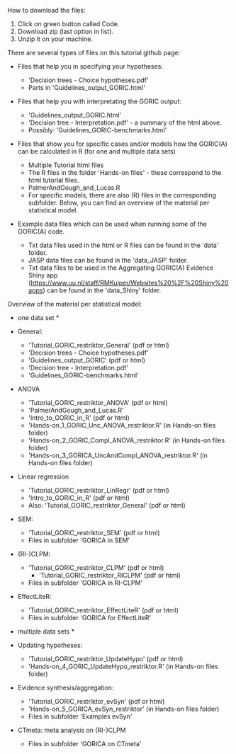 
How to download the files:

1. Click on green button called Code.
2. Download zip (last option in list).
3. Unzip it on your machine.


There are several types of files on this tutorial github page:

- Files that help you in specifying your hypotheses: 
	- 'Decision trees - Choice hypotheses.pdf'
	- Parts in 'Guidelines_output_GORIC.html'

- Files that help you with interpretating the GORIC output:
	- 'Guidelines_output_GORIC.html'
	- 'Decision tree - Interpretation.pdf' - a summary of the html above.
	- Possibly: 'Guidelines_GORIC-benchmarks.html'

- Files that show you for specific cases and/or models how the GORIC(A) can be calculated in R (for one and multiple data sets)
	- Multiple Tutorial html files 
	- The R files in the folder 'Hands-on files' - these correspond to the html tutorial files.
	- PalmerAndGough_and_Lucas.R
	- For specific models, there are also (R) files in the corresponding subfolder.
Below, you can find an overview of the material per statistical model.

- Example data files which can be used when running some of the GORIC(A) code.
	- Txt data files used in the html or R files can be found in the 'data' folder.
	- JASP data files can be found in the 'data_JASP' folder.
	- Txt data files to be used in the Aggregating GORIC(A) Evidence Shiny app 
	  (https://www.uu.nl/staff/RMKuiper/Websites%20%2F%20Shiny%20apps) can be found in the 'data_Shiny' folder.


Overview of the material per statistical model:

* one data set *

- General:
	- 'Tutorial_GORIC_restriktor_General' (pdf or html)
	- 'Decision trees - Choice hypotheses.pdf'
	- 'Guidelines_output_GORIC' (pdf or html)
	- 'Decision tree - Interpretation.pdf'
	- 'Guidelines_GORIC-benchmarks.html'

- ANOVA
	- 'Tutorial_GORIC_restriktor_ANOVA' (pdf or html)
	- 'PalmerAndGough_and_Lucas.R'
	- 'Intro_to_GORIC_in_R' (pdf or html)
	- 'Hands-on_1_GORIC_Unc_ANOVA_restriktor.R' (in Hands-on files folder)
	- 'Hands-on_2_GORIC_Compl_ANOVA_restriktor.R' (in Hands-on files folder)
	- 'Hands-on_3_GORICA_UncAndCompl_ANOVA_restriktor.R' (in Hands-on files folder)

- Linear regression
	- 'Tutorial_GORIC_restriktor_LinRegr' (pdf or html)
	- 'Intro_to_GORIC_in_R' (pdf or html)
	- Also: 'Tutorial_GORIC_restriktor_General' (pdf or html)

- SEM:
	- 'Tutorial_GORIC_restriktor_SEM' (pdf or html)
	- Files in subfolder 'GORICA in SEM'

- (RI-)CLPM:
	- 'Tutorial_GORIC_restriktor_CLPM' (pdf or html)
      - 'Tutorial_GORIC_restriktor_RICLPM' (pdf or html)
	- Files in subfolder 'GORICA in RI-CLPM'

- EffectLiteR:
	- 'Tutorial_GORIC_restriktor_EffectLiteR' (pdf or html)
	- Files in subfolder 'GORICA for EffectLiteR'

* multiple data sets *

- Updating hypotheses: 
	- 'Tutorial_GORIC_restriktor_UpdateHypo' (pdf or html)
	- 'Hands-on_4_GORIC_UpdateHypo_restriktor.R' (in Hands-on files folder)

- Evidence synthesis/aggregation:
	- 'Tutorial_GORIC_restriktor_evSyn' (pdf or html)
	- 'Hands-on_5_GORICA_evSyn_restriktor' (in Hands-on files folder)
	- Files in subfolder 'Examples evSyn'

- CTmeta: meta analysis on (RI-)CLPM
	- Files in subfolder 'GORICA on CTmeta'